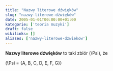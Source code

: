 ```yaml
---
title: "Nazwy literowe dźwięków"
slug: "nazwy-literowe-dźwięków"
date: 2005-01-01T00:00:00+01:00
kategorie: ['teoria muzyki']
draft: false
wikilinks: []
aliases: ['nazwy-literowe-dzwiekow']
---
```

**Nazwy literowe dźwięków** to taki zbiór \(\Psi\), że

\(\Psi = \{A, B, C, D, E, F, G\}\)

